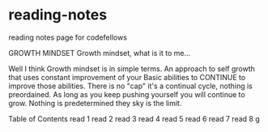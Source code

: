 # reading-notes
reading notes page for codefellows

GROWTH MINDSET
Growth mindset, what is it to me...

Well I think Growth mindset is in simple terms. An approach to self growth that uses constant improvement of your Basic abilities to CONTINUE to improve those abilities. There is no "cap" it's a continual cycle, nothing is preordained. As long as you keep pushing yourself you will continue to grow. Nothing is predetermined they sky is the limit.

Table of Contents
read 1
read 2
read 3
read 4
read 5
read 6
read 7
read 8
g
